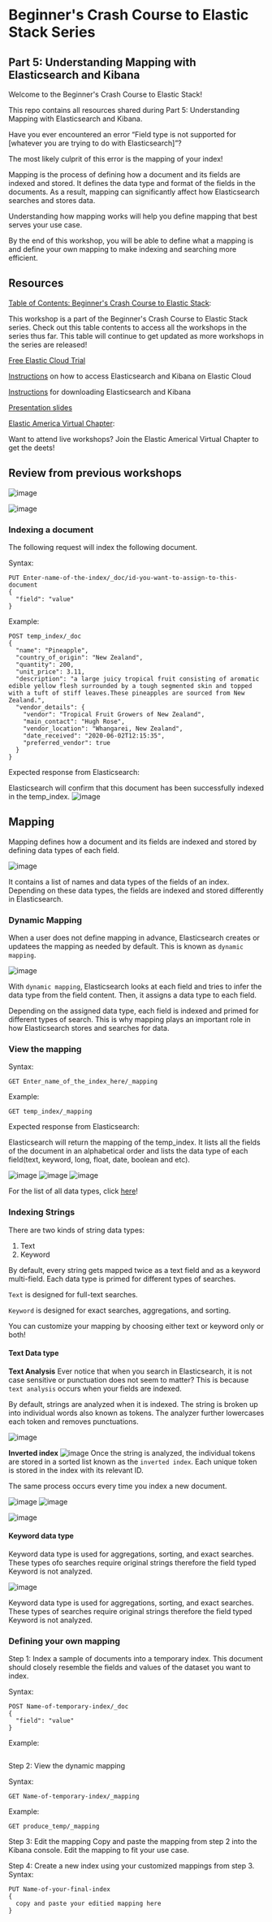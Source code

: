 # Beginner's Crash Course to Elastic Stack Series
## Part 5: Understanding Mapping with Elasticsearch and Kibana
Welcome to the Beginner's Crash Course to Elastic Stack!

This repo contains all resources shared during Part 5: Understanding Mapping with Elasticsearch and Kibana.

Have you ever encountered an error “Field type is not supported for [whatever you are trying to do with Elasticsearch]”?

The most likely culprit of this error is the mapping of your index!

Mapping is the process of defining how a document and its fields are indexed and stored. It defines the data type and format of the fields in the documents. As a result, mapping can significantly affect how Elasticsearch searches and stores data.

Understanding how mapping works will help you define mapping that best serves your use case.

By the end of this workshop, you will be able to define what a mapping is and define your own mapping to make indexing and searching more efficient. 

## Resources

[Table of Contents: Beginner's Crash Course to Elastic Stack](https://github.com/LisaHJung/Beginners-Crash-Course-to-the-Elastic-Stack-Series): 

This workshop is a part of the Beginner's Crash Course to Elastic Stack series. Check out this table contents to access all the workshops in the series thus far. This table will continue to get updated as more workshops in the series are released! 

[Free Elastic Cloud Trial](https://ela.st/elastic-beginners)

[Instructions](https://dev.to/lisahjung/beginner-s-guide-to-setting-up-elasticsearch-and-kibana-with-elastic-cloud-1joh) on how to access Elasticsearch and Kibana on Elastic Cloud

[Instructions](https://dev.to/elastic/downloading-elasticsearch-and-kibana-macos-linux-and-windows-1mmo) for downloading Elasticsearch and Kibana

[Presentation slides]()

[Elastic America Virtual Chapter](https://community.elastic.co/amer-virtual/): 

Want to attend live workshops? Join the Elastic Americal Virtual Chapter to get the deets!

## Review from previous workshops
![image](https://user-images.githubusercontent.com/60980933/120677555-6e320180-c454-11eb-890b-b2a7c1d61618.png)

![image](https://user-images.githubusercontent.com/60980933/121091155-ccd5e300-c7a6-11eb-8afb-766c6723fa0d.png)

### Indexing a document
The following request will index the following document.  

Syntax: 
```
PUT Enter-name-of-the-index/_doc/id-you-want-to-assign-to-this-document
{
  "field": "value"
}
```
Example: 
```
POST temp_index/_doc
{
  "name": "Pineapple",
  "country_of_origin": "New Zealand",
  "quantity": 200,
  "unit_price": 3.11,
  "description": "a large juicy tropical fruit consisting of aromatic edible yellow flesh surrounded by a tough segmented skin and topped with a tuft of stiff leaves.These pineapples are sourced from New Zealand.",
  "vendor_details": {
    "vendor": "Tropical Fruit Growers of New Zealand",
    "main_contact": "Hugh Rose",
    "vendor_location": "Whangarei, New Zealand",
    "date_received": "2020-06-02T12:15:35",
    "preferred_vendor": true
  }
}
```
Expected response from Elasticsearch:

Elasticsearch will confirm that this document has been successfully indexed in the temp_index. 
![image](https://user-images.githubusercontent.com/60980933/120387213-d5ca3e80-c2e6-11eb-8ca8-731222174724.png)

## Mapping
Mapping defines how a document and its fields are indexed and stored by defining data types of each field.  

![image](https://user-images.githubusercontent.com/60980933/121094344-bda56400-c7ab-11eb-968a-4cb247757c1e.png)

It contains a list of names and data types of the fields of an index. Depending on these data types, the fields are indexed and stored differently in Elasticsearch.  

### Dynamic Mapping
When a user does not define mapping in advance, Elasticsearch creates or updatees the mapping as needed by default. This is known as `dynamic mapping`. 

![image](https://user-images.githubusercontent.com/60980933/120688263-1e593780-c460-11eb-9963-87ac8689e2fc.png)

With `dynamic mapping`, Elasticsearch looks at each field and tries to infer the data type from the field content. Then, it assigns a data type to each field. 

Depending on the assigned data type, each field is indexed and primed for different types of search. This is why mapping plays an important role in how Elasticsearch stores and searches for data. 

### View the mapping 
Syntax:
```
GET Enter_name_of_the_index_here/_mapping
```
Example:
```
GET temp_index/_mapping
```
Expected response from Elasticsearch:

Elasticsearch will return the mapping of the temp_index. It lists all the fields of the document in an alphabetical order and lists the data type of each field(text, keyword, long, float, date, boolean and etc). 

![image](https://user-images.githubusercontent.com/60980933/121097045-98ffbb00-c7b0-11eb-824d-20d01f7ade75.png)
![image](https://user-images.githubusercontent.com/60980933/121097085-a9b03100-c7b0-11eb-9ffb-f5106bbcd0fb.png)
![image](https://user-images.githubusercontent.com/60980933/121097110-b3399900-c7b0-11eb-8e8e-4ffe9a1b3551.png)

For the list of all data types, click [here](https://www.elastic.co/guide/en/elasticsearch/reference/current/mapping-types.html)!

### Indexing Strings 
There are two kinds of string data types:
1. Text
2. Keyword

By default, every string gets mapped twice as a text field and as a keyword multi-field. Each data type is primed for different types of searches. 

`Text` is designed for full-text searches. 

`Keyword` is designed for exact searches, aggregations, and sorting.

You can customize your mapping by choosing either text or keyword only or both! 

#### Text Data type
**Text Analysis**
Ever notice that when you search in Elasticsearch, it is not case sensitive or punctuation does not seem to matter? This is because `text analysis` occurs when your fields are indexed. 

By default, strings are analyzed when it is indexed. The string is broken up into individual words also known as tokens. The analyzer further lowercases each token and removes punctuations. 

![image](https://user-images.githubusercontent.com/60980933/120847933-672cf100-c531-11eb-9b9c-522c354b0e10.png)

**Inverted index**
![image](https://user-images.githubusercontent.com/60980933/120848012-7ad85780-c531-11eb-86c4-e972cfb3abb2.png)
Once the string is analyzed, the individual tokens are stored in a sorted list known as the `inverted index`. Each unique token is stored in the index with its relevant ID. 

The same process occurs every time you index a new document. 

![image](https://user-images.githubusercontent.com/60980933/120848060-8c216400-c531-11eb-9fed-6cfd5b50d7c8.png)
![image](https://user-images.githubusercontent.com/60980933/120851449-14096d00-c536-11eb-88d6-08add98441db.png)

![image](https://user-images.githubusercontent.com/60980933/120851817-985bf000-c536-11eb-8e5e-3c54b4304258.png)

#### Keyword data type
Keyword data type is used for aggregations, sorting, and exact searches. These types ofo searches require original strings therefore the field typed Keyword is not analyzed. 

![image](https://user-images.githubusercontent.com/60980933/120907913-d7676f80-c622-11eb-8351-8c79894b9eae.png)

Keyword data type is used for aggregations, sorting, and exact searches. These types of searches require original strings therefore the field typed Keyword is not analyzed. 

### Defining your own mapping
Step 1: Index a sample of documents into a temporary index. 
This document should closely resemble the fields and values of the dataset you want to index. 

Syntax:
```
POST Name-of-temporary-index/_doc
{
  "field": "value"
}
```

Example:
```
```
Step 2: View the dynamic mapping 

Syntax:
```
GET Name-of-temporary-index/_mapping
```

Example:
```
GET produce_temp/_mapping
```
Step 3: Edit the mapping
Copy and paste the mapping from step 2 into the Kibana console. Edit the mapping to fit your use case. 

Step 4: Create a new index using your customized mappings from step 3. 
Syntax:
```
PUT Name-of-your-final-index
{
  copy and paste your editied mapping here
}
```
